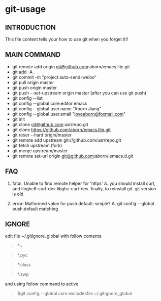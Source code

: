 git-usage
==========

## INTRODUCTION
This file content tells your how to use git when you forget it!!

## MAIN COMMAND

* git remote add origin git@github.com:aborn/emacs.lite.git
* git add -A .
* git commit -m "project:auto-send-weibo"
* git pull origin master
* git push origin master
* git push --set-upstream origin master (after you can use git push)
* git config --list
* git config --global core.editor emacs
* git config --global user.name "Aborn Jiang"
* git config --global user.email "loveaborn@foxmail.com"
* git init
* git clone git@github.com:usr/repo.git
* git clone https://github.com/aborn/emacs.lite.git
* git reset --hard origin/master
* git remote add upstream git://github.com/usr/repo.git
* git fetch upstream (fork)
* git merge upstream/master
* git remote set-url origin git@github.com:aborn/.emacs.d.git 

## FAQ
1. fatal: Unable to find remote helper for 'https'
A. you should install curl, and libghc6-curl-dev libghc-curl-dev.
   finally, to reinstall git. git version is old.
   
2. error: Malformed value for push.default: simple?
A. git config --global push.default matching

## IGNORE
edit file ~/.gitignore_global with follow contents
>*~

>*.pyc

>*.class

>*.swp

and using follow command to active
>$git config --global core.excludesfile ~/.gitignore_global


